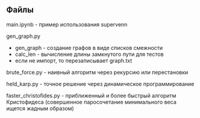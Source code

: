## Файлы

main.ipynb - пример использования supervenn

gen_graph.py
- gen_graph - создание графов в виде списков смежности
- calc_len - вычисление длины замкнутого пути для тестов
- если не импорт, то перезаписывает graph.txt

brute_force.py - наивный алгоритм через рекурсию или перестановки

held_karp.py - точное решение через динамическое программирование

faster_christofides.py - приближенный и более быстрый алгоритм Кристофидеса
 (совершенное паросочетание минимального веса ищется жадным образом) 
